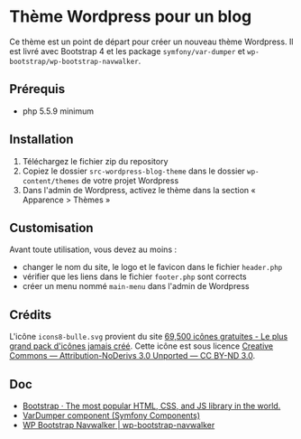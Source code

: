 # Thème Wordpress pour un blog

Ce thème est un point de départ pour créer un nouveau thème Wordpress.
Il est livré avec Bootstrap 4 et les package `symfony/var-dumper` et `wp-bootstrap/wp-bootstrap-navwalker`.

## Prérequis

- php 5.5.9 minimum

## Installation

1. Téléchargez le fichier zip du repository
2. Copiez le dossier `src-wordpress-blog-theme` dans le dossier `wp-content/themes` de votre projet Wordpress
3. Dans l'admin de Wordpress, activez le thème dans la section « Apparence > Thèmes »

## Customisation

Avant toute utilisation, vous devez au moins :

- changer le nom du site, le logo et le favicon dans le fichier `header.php`
- vérifier que les liens dans le fichier `footer.php` sont corrects
- créer un menu nommé `main-menu` dans l'admin de Wordpress

## Crédits

L'icône `icons8-bulle.svg` provient du site [69,500 icônes gratuites - Le plus grand pack d'icônes jamais créé](https://icones8.fr/).
Cette icône est sous licence [Creative Commons — Attribution-NoDerivs 3.0 Unported — CC BY-ND 3.0](https://creativecommons.org/licenses/by-nd/3.0/).

## Doc

- [Bootstrap · The most popular HTML, CSS, and JS library in the world.](https://getbootstrap.com/)
- [VarDumper component (Symfony Components)](https://symfony.com/components/VarDumper)
- [WP Bootstrap Navwalker | wp-bootstrap-navwalker](https://wp-bootstrap.github.io/wp-bootstrap-navwalker/)

